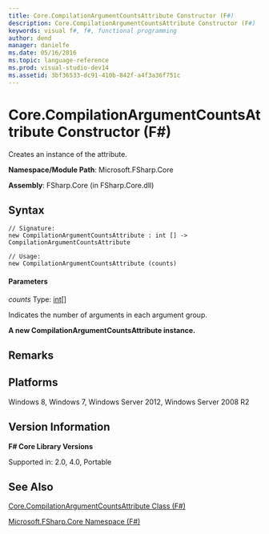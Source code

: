 ```yaml
---
title: Core.CompilationArgumentCountsAttribute Constructor (F#)
description: Core.CompilationArgumentCountsAttribute Constructor (F#)
keywords: visual f#, f#, functional programming
author: dend
manager: danielfe
ms.date: 05/16/2016
ms.topic: language-reference
ms.prod: visual-studio-dev14
ms.assetid: 3bf36533-dc91-410b-842f-a4f3a36f751c 
---
```


# Core.CompilationArgumentCountsAttribute Constructor (F#)

Creates an instance of the attribute.

**Namespace/Module Path**: Microsoft.FSharp.Core

**Assembly**: FSharp.Core (in FSharp.Core.dll)


## Syntax

```
// Signature:
new CompilationArgumentCountsAttribute : int [] -> CompilationArgumentCountsAttribute

// Usage:
new CompilationArgumentCountsAttribute (counts)
```

#### Parameters
*counts*
Type: [int](https://msdn.microsoft.com/library/025d5455-3622-4ea5-9573-3ecbd4ee1375)[[]](https://msdn.microsoft.com/library/def20292-9aae-4596-9275-b94e594f8493)


Indicates the number of arguments in each argument group.



**A new CompilationArgumentCountsAttribute instance.**
## Remarks

## Platforms
Windows 8, Windows 7, Windows Server 2012, Windows Server 2008 R2


## Version Information
**F# Core Library Versions**

Supported in: 2.0, 4.0, Portable




## See Also
[Core.CompilationArgumentCountsAttribute Class &#40;F&#35;&#41;](Core.CompilationArgumentCountsAttribute-Class-%5BFSharp%5D.md)

[Microsoft.FSharp.Core Namespace &#40;F&#35;&#41;](Microsoft.FSharp.Core-Namespace-%5BFSharp%5D.md)

